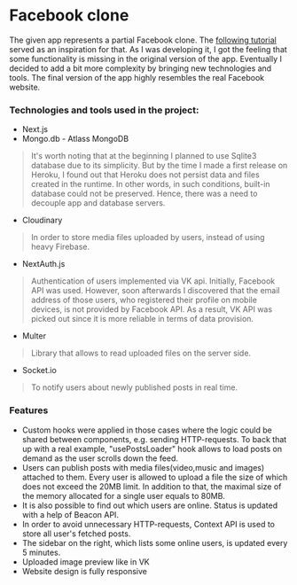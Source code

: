 # Facebook clone
The given app represents a partial Facebook clone. The [following tutorial](https://www.youtube.com/watch?v=dBotWYKYYWc) served as an inspiration for that. As I was developing it, I got the feeling that some functionality is missing in the original version of the app. Eventually I decided to add a bit more complexity by bringing new technologies and tools. The final version of the app highly resembles the real Facebook website. 

### Technologies and tools used in the project:
* Next.js
* Mongo.db - Atlass MongoDB
>It's worth noting that at the beginning I planned to use Sqlite3 database due to its simplicity. But by the time I made a first release on Heroku, I found out that Heroku does not persist data and files created in the runtime. In other words, in such conditions, built-in database could not be preserved. Hence, there was a need to decouple app and database servers.
* Cloudinary
>In order to store media files uploaded by users, instead of using heavy Firebase.
* NextAuth.js
>Authentication of users implemented via VK api. Initially, Facebook API was used. However, soon afterwards I discovered that the email address of those users, who registered their profile on mobile devices, is not provided by Facebook API. As a result, VK API was picked out since it is more reliable in terms of data provision.
* Multer
>Library that allows to read uploaded files on the server side.
* Socket.io
>To notify users about newly published posts in real time.

### Features
* Custom hooks were applied in those cases where the logic could be shared between components, e.g. sending HTTP-requests. To back that up with a real example, "usePostsLoader" hook allows to load posts on demand as the user scrolls down the feed.
* Users can publish posts with media files(video,music and images) attached to them. Every user is allowed to upload a file the size of which does not exceed the 20MB limit. In addition to that, the maximal size of the memory allocated for a single user equals to 80MB. 
* It is also possible to find out which users are online. Status is updated with a help of Beacon API. 
* In order to avoid unnecessary HTTP-requests, Context API is used to store all user's fetched posts. 
* The sidebar on the right, which lists some online users, is updated every 5 minutes. 
* Uploaded image preview like in VK
* Website design is fully responsive


